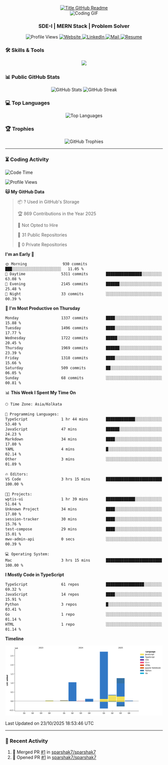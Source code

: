 <div style="text-align: center;">
  <a href="https://git.io/typing-svg" target="_blank">
    <img src="https://readme-typing-svg.herokuapp.com?font=Inter&weight=800&size=35&duration=3000&pause=500&multiline=true&width=650&height=140&lines=%24+whoami;Sparshak+Nag" alt="Title GitHub Readme" />
  </a>
</div>

<div align="center">
    <img src="https://miro.medium.com/v2/resize:fit:640/0*Z4HRalcoNb8m_zej.gif" alt="Coding GIF" />
</div>


<h3 align="center">SDE-I | MERN Stack | Problem Solver</h3>

<p align="center">
  <img src="https://komarev.com/ghpvc/?username=sparshak7&label=Profile%20views&color=brightgreen&style=for-the-badge&abbreviated=true" alt="Profile Views" />
  <a href="https://sparshak-nag-portfolio.vercel.app/">
    <img src="https://img.shields.io/badge/Website-portfolio-informational?style=for-the-badge&color=00ADB5&logo=about.me&logoColor=white" alt="Website" />
  </a>
  <a href="https://www.linkedin.com/in/sparshak7">
    <img src="https://img.shields.io/badge/LinkedIn-Sparshak-informational?style=for-the-badge&logo=linkedin&logoColor=white" alt="LinkedIn" />
  </a>
  <a href="mailto:sparshaknag247@gmail.com?subject=Hey!">
    <img src="https://img.shields.io/badge/Gmail-sparshaknag247@gmail.com-informational?style=for-the-badge&color=EA4335&logo=gmail&logoColor=white" alt="Mail" />
  </a>
  <a href="https://drive.google.com/file/d/17BCueR3tYjVhj0I_WwyoFPtNVsM4_B7b/view?usp=sharing">
    <img src="https://img.shields.io/badge/Drive-Resume-informational?style=for-the-badge&color=EA4265&logo=gmail&logoColor=white" alt="Resume" />
  </a>
</p>

</p>

### 🛠 Skills & Tools

<p align="center">
  <img src="https://skillicons.dev/icons?i=js,ts,cpp,java,react,nodejs,express,mongodb,git,postman,docker,redis,rabbitmq,html,css,nginx&perline=8" />
</p>

### 📊 Public GitHub Stats

<p align="center">
  <img src="https://github-readme-stats.vercel.app/api?username=sparshak7&show_icons=true&theme=tokyonight" alt="GitHub Stats" />
  
  <img src="https://github-readme-streak-stats.herokuapp.com/?user=sparshak7&theme=tokyonight" alt="GitHub Streak" />
</p>

### 💻 Top Languages

<p align="center">
  <img src="https://github-readme-stats.vercel.app/api/top-langs/?username=sparshak7&layout=compact&theme=tokyonight" alt="Top Languages" />
</p>

### 🏆 Trophies

<p align="center">
  <img src="https://github-profile-trophy.vercel.app/?username=sparshak7&theme=tokyonight&margin-w=15" alt="GitHub Trophies" />
</p>

---

### ⏳ Coding Activity

<!--START_SECTION:waka-->
![Code Time](http://img.shields.io/badge/Code%20Time-32%20hrs%2018%20mins-blue)

![Profile Views](http://img.shields.io/badge/Profile%20Views-1-blue)

**🐱 My GitHub Data** 

> 📦 ? Used in GitHub's Storage 
 > 
> 🏆 869 Contributions in the Year 2025
 > 
> 🚫 Not Opted to Hire
 > 
> 📜 31 Public Repositories 
 > 
> 🔑 0 Private Repositories 
 > 
**I'm an Early 🐤** 

```text
🌞 Morning                930 commits         ███░░░░░░░░░░░░░░░░░░░░░░   11.05 % 
🌆 Daytime                5311 commits        ████████████████░░░░░░░░░   63.08 % 
🌃 Evening                2145 commits        ██████░░░░░░░░░░░░░░░░░░░   25.48 % 
🌙 Night                  33 commits          ░░░░░░░░░░░░░░░░░░░░░░░░░   00.39 % 
```
📅 **I'm Most Productive on Thursday** 

```text
Monday                   1337 commits        ████░░░░░░░░░░░░░░░░░░░░░   15.88 % 
Tuesday                  1496 commits        ████░░░░░░░░░░░░░░░░░░░░░   17.77 % 
Wednesday                1722 commits        █████░░░░░░░░░░░░░░░░░░░░   20.45 % 
Thursday                 1969 commits        ██████░░░░░░░░░░░░░░░░░░░   23.39 % 
Friday                   1318 commits        ████░░░░░░░░░░░░░░░░░░░░░   15.66 % 
Saturday                 509 commits         ██░░░░░░░░░░░░░░░░░░░░░░░   06.05 % 
Sunday                   68 commits          ░░░░░░░░░░░░░░░░░░░░░░░░░   00.81 % 
```


📊 **This Week I Spent My Time On** 

```text
🕑︎ Time Zone: Asia/Kolkata

💬 Programming Languages: 
TypeScript               1 hr 44 mins        █████████████░░░░░░░░░░░░   53.40 % 
JavaScript               47 mins             ██████░░░░░░░░░░░░░░░░░░░   24.23 % 
Markdown                 34 mins             ████░░░░░░░░░░░░░░░░░░░░░   17.80 % 
YAML                     4 mins              █░░░░░░░░░░░░░░░░░░░░░░░░   02.14 % 
Other                    3 mins              ░░░░░░░░░░░░░░░░░░░░░░░░░   01.89 % 

🔥 Editors: 
VS Code                  3 hrs 15 mins       █████████████████████████   100.00 % 

🐱‍💻 Projects: 
wptis-ui                 1 hr 39 mins        █████████████░░░░░░░░░░░░   51.04 % 
Unknown Project          34 mins             ████░░░░░░░░░░░░░░░░░░░░░   17.80 % 
session-tracker          30 mins             ████░░░░░░░░░░░░░░░░░░░░░   15.76 % 
test-compose             29 mins             ████░░░░░░░░░░░░░░░░░░░░░   15.01 % 
mwv-admin-api            0 secs              ░░░░░░░░░░░░░░░░░░░░░░░░░   00.39 % 

💻 Operating System: 
Mac                      3 hrs 15 mins       █████████████████████████   100.00 % 
```

**I Mostly Code in TypeScript** 

```text
TypeScript               61 repos            █████████████████░░░░░░░░   69.32 % 
JavaScript               14 repos            ████░░░░░░░░░░░░░░░░░░░░░   15.91 % 
Python                   3 repos             █░░░░░░░░░░░░░░░░░░░░░░░░   03.41 % 
Go                       1 repo              ░░░░░░░░░░░░░░░░░░░░░░░░░   01.14 % 
HTML                     1 repo              ░░░░░░░░░░░░░░░░░░░░░░░░░   01.14 % 
```



**Timeline**

![Lines of Code chart](https://raw.githubusercontent.com/sparshak7/sparshak7/master/assets/bar_graph.png)


 Last Updated on 23/10/2025 18:53:46 UTC
<!--END_SECTION:waka-->

---

### 📅 Recent Activity

<!--START_SECTION:activity-->
1. 🎉 Merged PR [#1](https://github.com/sparshak7/sparshak7/pull/1) in [sparshak7/sparshak7](https://github.com/sparshak7/sparshak7)
2. 💪 Opened PR [#1](https://github.com/sparshak7/sparshak7/pull/1) in [sparshak7/sparshak7](https://github.com/sparshak7/sparshak7)
<!--END_SECTION:activity-->
